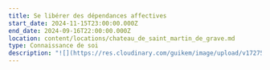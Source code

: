 ```yaml
---
title: Se libérer des dépendances affectives
start_date: 2024-11-15T23:00:00.000Z
end_date: 2024-09-16T22:00:00.000Z
location: content/locations/chateau_de_saint_martin_de_grave.md
type: Connaissance de soi
description: "![](https://res.cloudinary.com/guikem/image/upload/v1727502044/couple_retouche_yyoe7i.png)\n\n“Dépendre de quelqu’un ou de quelque chose, c’est ne pas pouvoir s’épanouir sans l’action ou l’intervention d’une autre personne ou d’une chose.”\n\nCe\nstage vous propose de prendre conscience de vos dépendances\naffectives afin de développer plus d’autonomie affective et de\nvivre le bonheur véritable qui en découle.\n\nTant\nque nous sommes dépendants de quelqu’un ou de quelque chose,\nnous sommes soumis à la croyance que nous ne pouvons pas être\nheureux sans cette personne ou cette chose extérieure, ce qui nous amène à\nl’impuissance, la frustration et à des relations empreintes\nde manipulation.\n\nLors\nde ce weekend unique\n\n\\-\nNous comprendrons l’origine de nos dépendances affectives\n\n\\-\nNous identifierons les 7 dépendances\naffectives principales et verrons\nles 7 besoins affectifs non-comblés qui sont derrière.\n\n-Nous examinerons le\nrôle des dépendances affectives dans nos relations(couple, famille, amis...)\n\n-Nous verrons également le lien entre dépendances affectives et dépendances physiques,\nque ce soit à des personnes, des objets et des comportements et\nverrons le processus pour nous en libérer\n\nLe\ncontenu théorique appuyé par des documents ainsi que les\néchanges et des\nexercices nous permettront de faire de ce weekend un véritable processus intérieur. Nous\nen viendrons à prendre conscience et à identifier nos\ndépendances physiques et affectives, et à découvrir\nle chemin qui nous mène à l’autonomie et la liberté.\n\nTarif externe 2 jours (sans hébergement - sans repas) 195 €&#x9;\n\nTarif externe 2 jours (sans hébergement - avec repas) 230 €&#x9;\n\n&#x9;\n\nTarif pension complète + nuitées selon si respectivement:  1 nuit /1 pers\tou 1 nuit/ couple ou  2 nuits /1 pers ou 2 nuits/ couple.\n\nchambre pailler individuelle\t300,00 €\t   ou       555,00 €\t   ou          350,00 €\t         ou               625,00 €\n\nchambre maset \t                    325,00 €\t  ou        580,00 €\t    ou         390,00 €           ou           \t665,00 €\n\nchambre maison \t                355,00 €\t   ou        610,00 €\t     ou        440,00 €\t           ou             715,00 €\n\n**Inscriptions et infos** auprès de Karine SANTA au 06 24 54 37 11 ou par email [contact@lagrandemaison34.fr](mailto:contact@lagrandemaison34.fr)\n"
---
```


